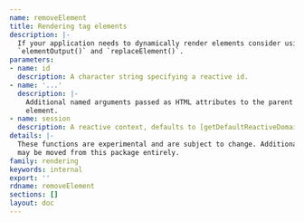 ```yaml
---
name: removeElement
title: Rendering tag elements
description: |-
  If your application needs to dynamically render elements consider using
  `elementOutput()` and `replaceElement()`.
parameters:
- name: id
  description: A character string specifying a reactive id.
- name: '...'
  description: |-
    Additional named arguments passed as HTML attributes to the parent
    element.
- name: session
  description: A reactive context, defaults to [getDefaultReactiveDomain()](/getDefaultReactiveDomain.html).
details: |-
  These functions are experimental and are subject to change. Additionally, they
  may be moved from this package entirely.
family: rendering
keywords: internal
export: ''
rdname: removeElement
sections: []
layout: doc
---
```

